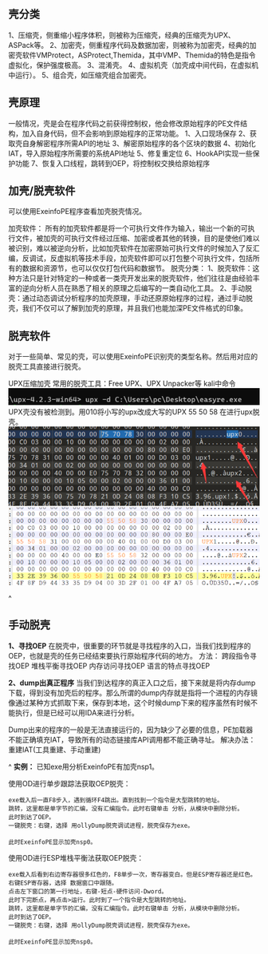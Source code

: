 ## **壳分类**
1、压缩壳，侧重缩小程序体积，则被称为压缩壳，经典的压缩壳为UPX、ASPack等。
2、加密壳，侧重程序代码及数据加密，则被称为加密壳，经典的加密壳软件VMProtect，ASProtect,Themida，其中VMP、Themida的特色是指令虚拟化，保护强度极高。
3、混淆壳。
4、虚拟机壳（加壳成中间代码，在虚拟机中运行）。
5、组合壳，如压缩壳组合加密壳。
## **壳原理**
一般情况，壳是会在程序代码之前获得控制权，他会修改原始程序的PE文件结构，加入自身代码，但不会影响到原始程序的正常功能。
1、入口现场保存
2、获取壳自身解密程序所需API的地址
3、解密原始程序的各个区块的数据
4、初始化IAT，导入原始程序所需要的系统API地址
5、修复重定位
6、HookAPI实现一些保护功能
7、恢复入口线程，跳转到OEP，将控制权交换给原始程序

## **加壳/脱壳软件**
可以使用ExeinfoPE程序查看加壳脱壳情况。

加壳软件：
所有的加壳软件都是将一个可执行文件作为输入，输出一个新的可执行文件，被加壳的可执行文件经过压缩、加密或者其他的转换，目的是使他们难以被识别，难以被逆向分析，比如加壳软件在加密原始可执行文件的时候加入了反汇编，反调试，反虚拟机等技术手段，加壳软件即可以打包整个可执行文件，包括所有的数据和资源节，也可以仅仅打包代码和数据节。
脱壳分类：
1、脱壳软件：这种方法只是针对特定的一种或者一类壳开发出来的脱壳软件，他们往往是由经验丰富的逆向分析人员在熟悉了相关的原理之后编写的一类自动化工具。
2、手动脱壳：通过动态调试分析程序的加壳原理，手动还原原始程序的过程，通过手动脱壳，我们不仅可以了解到加壳的原理，并且我们也能加深PE文件格式的印象。



## **脱壳软件**
对于一些简单、常见的壳，可以使用ExeinfoPE识别壳的类型名称。然后用对应的脱壳工具直接进行脱壳。

UPX压缩加壳 常用的脱壳工具：Free UPX、UPX Unpacker等
kali中命令
![](.topwrite/assets/image_1732433095305.png)
UPX壳没有被检测到。用010将小写的upx改成大写的UPX 55 50 58 在进行upx脱壳。
![](.topwrite/assets/image_1734180207167.png)
![](.topwrite/assets/image_1734180284263.png)

^
## **手动脱壳**
**1、寻找OEP**
在脱壳中，很重要的环节就是寻找程序的入口，当我们找到程序的OEP，也就是壳的任务已经结束要执行原始程序代码的地方。
方法：
跨段指令寻找OEP
堆栈平衡寻找OEP
内存访问寻找OEP
语言的特点寻找OEP

**2、dump出真正程序**
当我们到达程序的真正入口之后，接下来就是将内存dump下载，得到没有加壳后的程序。那么所谓的dump内存就是指将一个进程的内存镜像通过某种方式抓取下来，保存到本地，这个时候dump下来的程序虽然有时候不能执行，但是已经可以用IDA来进行分析。

Dump出来的程序的一般是无法直接运行的，因为缺少了必要的信息，PE加载器不能正确填充IAT，导致所有的动态链接库API调用都不能正确寻址。
解决办法：重建IAT(工具重建、手动重建)

^
**实例：**
已知exe用分析ExeinfoPE有加壳nsp1。

使用OD进行单步跟踪法获取OEP脱壳：
```
exe载入后一直F8步入，遇到循环F4跳出。直到找到一个指令是大型跳转的地址。
跳转，这里都是单字节的汇编，没有汇编指令。此时右键单击 分析，从模块中删除分析。
此时到达了OEP。
一键脱壳：右键，选择 用ollyDump脱壳调试进程，脱壳保存为exe。

此时ExeinfoPE显示加壳nsp0。
```

使用OD进行ESP堆栈平衡法获取OEP脱壳：
```
exe载入后看到右边寄存器很多红色的，F8单步一次，寄存器变白。但是ESP寄存器还是红色。
右键ESP寄存器，选择 数据窗口中跟随。
点击左下窗口的第一行地址，右键-短点-硬件访问-Dword。
此时下完断点，再点击>运行。此时到了一个指令是大型跳转的地址。
跳转，这里都是单字节的汇编，没有汇编指令。此时右键单击 分析，从模块中删除分析。
此时到达了OEP。
一键脱壳：右键，选择 用ollyDump脱壳调试进程，脱壳保存为exe。

此时ExeinfoPE显示加壳nsp0。
```